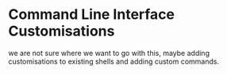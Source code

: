 # Command Line Interface Customisations
we are not sure where we want to go with this, maybe adding customisations to existing shells and adding custom commands.
